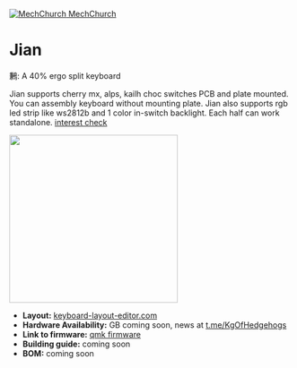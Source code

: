 

[![MechChurch](https://i.imgur.com/QHzKmkz.png) MechChurch](https://t.me/mechchurch)

# Jian

鶼: A 40% ergo split keyboard

Jian supports cherry mx, alps, kailh choc switches PCB and plate mounted. You can assembly keyboard without mounting plate. Jian also supports rgb led strip like ws2812b and 1 color in-switch backlight. Each half can work standalone. 
[interest check](https://forms.gle/FtJZ3gWMT8p4n2728)

<img src="https://i.imgur.com/iS3IbHk.jpg" data-canonical-src="Photo/Render/Layout" height="300"/>


* __Layout:__ [keyboard-layout-editor.com](http://www.keyboard-layout-editor.com/#/gists/4b6c2af67148f58ddd6c6b2976c4370f)
* __Hardware Availability:__ GB coming soon, news at [t.me/KgOfHedgehogs](https://t.me/KgOfHedgehogs)
* __Link to firmware:__ [qmk firmware](https://github.com/KGOH/qmk_firmware/tree/dev_branch/keyboards/jian/)
* __Building guide:__  coming soon
* __BOM:__ coming soon
